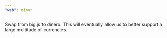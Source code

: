 ```yaml
---
"web": minor
---
```


Swap from big.js to dinero. This will eventually allow us to better support a large multitude of currencies.

